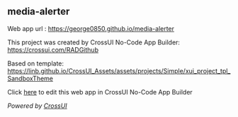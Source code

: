 ## media-alerter
Web app url : https://george0850.github.io/media-alerter

This project was created by CrossUI No-Code App Builder: https://crossui.com/RADGithub

Based on template: https://linb.github.io/CrossUI_Assets/assets/projects/Simple/xui_project_tpl_SandboxTheme

Click [here](https://crossui.com/RADGithub/#!from=github&owner=george0850&repo=media-alerter) to edit this web app in CrossUI No-Code App Builder

<i>Powered by [CrossUI](https://crossui.com)</i>
